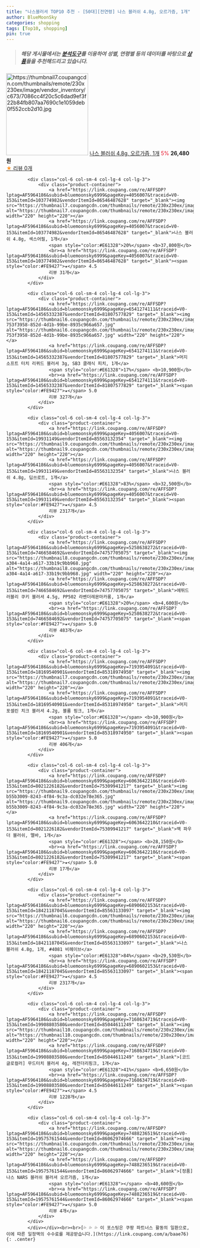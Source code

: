 ```yaml
---
title: "나스블러셔 TOP10 추천 - [50대][전연령] 나스 블러쉬 4.8g, 오르가즘, 1개"
author: BlueMoonSky
categories: shopping
tags: [Top10, shopping]
pin: true
---
```


> ##### 해당 게시물에서는 [**분석도구**](https://itemscout.io/)를 이용하여 **성별**, **연령별** 등의 데이터를 바탕으로 [**상품**](https://link.coupang.com/a/baae76)들을 추천해드리고 있습니다.
<div class="container"><div class="row">
            <div class="col-6 col-sm-4 col-lg-4 col-lg-3">
                <div class="product-container">
                    <a href="https://link.coupang.com/re/AFFSDP?lptag=AF5964186&subid=bluemoonsky6999&pageKey=4056007&traceid=V0-153&itemId=20891429&vendorItemId=85677686651" target="_blank"><img src="https://thumbnail7.coupangcdn.com/thumbnails/remote/230x230ex/image/vendor_inventory/c673/7086cc4f20c5c6dad9ef3f22b84fb807aa7690c1e1059deb0f552ccb2d10.jpg" alt="https://thumbnail7.coupangcdn.com/thumbnails/remote/230x230ex/image/vendor_inventory/c673/7086cc4f20c5c6dad9ef3f22b84fb807aa7690c1e1059deb0f552ccb2d10.jpg" width="220" height="220"></a>
                    <a href="https://link.coupang.com/re/AFFSDP?lptag=AF5964186&subid=bluemoonsky6999&pageKey=4056007&traceid=V0-153&itemId=20891429&vendorItemId=85677686651" target="_blank">나스 블러쉬 4.8g, 오르가즘, 1개</a>
                    <span style="color:#E61328">5%</span> <b>26,480원</b>
                    <br><a href="https://link.coupang.com/re/AFFSDP?lptag=AF5964186&subid=bluemoonsky6999&pageKey=4056007&traceid=V0-153&itemId=20891429&vendorItemId=85677686651" target="_blank"><span style="color:#FE9427">★</span> 
                    리뷰 0개</a>
                </div>
            </div>
            
            <div class="col-6 col-sm-4 col-lg-4 col-lg-3">
                <div class="product-container">
                    <a href="https://link.coupang.com/re/AFFSDP?lptag=AF5964186&subid=bluemoonsky6999&pageKey=4056007&traceid=V0-153&itemId=103774982&vendorItemId=86546487628" target="_blank"><img src="https://thumbnail7.coupangcdn.com/thumbnails/remote/230x230ex/image/vendor_inventory/9a75/df2b27ee7f97b5924170760092818a9635ed7ca378db892cab59ec129e77.jpg" alt="https://thumbnail7.coupangcdn.com/thumbnails/remote/230x230ex/image/vendor_inventory/9a75/df2b27ee7f97b5924170760092818a9635ed7ca378db892cab59ec129e77.jpg" width="220" height="220"></a>
                    <a href="https://link.coupang.com/re/AFFSDP?lptag=AF5964186&subid=bluemoonsky6999&pageKey=4056007&traceid=V0-153&itemId=103774982&vendorItemId=86546487628" target="_blank">나스 블러쉬 4.8g, 섹스어필, 1개</a>
                    <span style="color:#E61328">20%</span> <b>37,800원</b>
                    <br><a href="https://link.coupang.com/re/AFFSDP?lptag=AF5964186&subid=bluemoonsky6999&pageKey=4056007&traceid=V0-153&itemId=103774982&vendorItemId=86546487628" target="_blank"><span style="color:#FE9427">★</span> 4.5
                    리뷰 31개</a>
                </div>
            </div>
            
            <div class="col-6 col-sm-4 col-lg-4 col-lg-3">
                <div class="product-container">
                    <a href="https://link.coupang.com/re/AFFSDP?lptag=AF5964186&subid=bluemoonsky6999&pageKey=6541274111&traceid=V0-153&itemId=14565332387&vendorItemId=81807577829" target="_blank"><img src="https://thumbnail6.coupangcdn.com/thumbnails/remote/230x230ex/image/retail/images/1239748620597123-753f3958-852d-4d1b-99be-8935c966a657.jpg" alt="https://thumbnail6.coupangcdn.com/thumbnails/remote/230x230ex/image/retail/images/1239748620597123-753f3958-852d-4d1b-99be-8935c966a657.jpg" width="220" height="220"></a>
                    <a href="https://link.coupang.com/re/AFFSDP?lptag=AF5964186&subid=bluemoonsky6999&pageKey=6541274111&traceid=V0-153&itemId=14565332387&vendorItemId=81807577829" target="_blank">머지 소프트 터치 리퀴드 블러셔 3g, SB3 클래식 피치, 1개</a>
                    <span style="color:#E61328">17%</span> <b>10,900원</b>
                    <br><a href="https://link.coupang.com/re/AFFSDP?lptag=AF5964186&subid=bluemoonsky6999&pageKey=6541274111&traceid=V0-153&itemId=14565332387&vendorItemId=81807577829" target="_blank"><span style="color:#FE9427">★</span> 5.0
                    리뷰 327개</a>
                </div>
            </div>
            
            <div class="col-6 col-sm-4 col-lg-4 col-lg-3">
                <div class="product-container">
                    <a href="https://link.coupang.com/re/AFFSDP?lptag=AF5964186&subid=bluemoonsky6999&pageKey=4056007&traceid=V0-153&itemId=19931149&vendorItemId=85563132354" target="_blank"><img src="https://thumbnail9.coupangcdn.com/thumbnails/remote/230x230ex/image/vendor_inventory/de1a/569a6da7a9102cd772fe7e9cc5638f143516e7f6f3406fd8292b2936ed2f.jpg" alt="https://thumbnail9.coupangcdn.com/thumbnails/remote/230x230ex/image/vendor_inventory/de1a/569a6da7a9102cd772fe7e9cc5638f143516e7f6f3406fd8292b2936ed2f.jpg" width="220" height="220"></a>
                    <a href="https://link.coupang.com/re/AFFSDP?lptag=AF5964186&subid=bluemoonsky6999&pageKey=4056007&traceid=V0-153&itemId=19931149&vendorItemId=85563132354" target="_blank">나스 블러쉬 4.8g, 딥쓰로트, 1개</a>
                    <span style="color:#E61328">83%</span> <b>32,500원</b>
                    <br><a href="https://link.coupang.com/re/AFFSDP?lptag=AF5964186&subid=bluemoonsky6999&pageKey=4056007&traceid=V0-153&itemId=19931149&vendorItemId=85563132354" target="_blank"><span style="color:#FE9427">★</span> 4.5
                    리뷰 2317개</a>
                </div>
            </div>
            
            <div class="col-6 col-sm-4 col-lg-4 col-lg-3">
                <div class="product-container">
                    <a href="https://link.coupang.com/re/AFFSDP?lptag=AF5964186&subid=bluemoonsky6999&pageKey=5258638272&traceid=V0-153&itemId=7466584692&vendorItemId=74757705075" target="_blank"><img src="https://thumbnail8.coupangcdn.com/thumbnails/remote/230x230ex/image/retail/images/2021/03/24/19/9/d9fcf726-a304-4a14-a617-33b19c9bb968.jpg" alt="https://thumbnail8.coupangcdn.com/thumbnails/remote/230x230ex/image/retail/images/2021/03/24/19/9/d9fcf726-a304-4a14-a617-33b19c9bb968.jpg" width="220" height="220"></a>
                    <a href="https://link.coupang.com/re/AFFSDP?lptag=AF5964186&subid=bluemoonsky6999&pageKey=5258638272&traceid=V0-153&itemId=7466584692&vendorItemId=74757705075" target="_blank">에뛰드 러블리 쿠키 블러셔 4.5g, PP502 라벤더레몬마카롱, 1개</a>
                    <span style="color:#E61328">20%</span> <b>4,600원</b>
                    <br><a href="https://link.coupang.com/re/AFFSDP?lptag=AF5964186&subid=bluemoonsky6999&pageKey=5258638272&traceid=V0-153&itemId=7466584692&vendorItemId=74757705075" target="_blank"><span style="color:#FE9427">★</span> 5.0
                    리뷰 483개</a>
                </div>
            </div>
            
            <div class="col-6 col-sm-4 col-lg-4 col-lg-3">
                <div class="product-container">
                    <a href="https://link.coupang.com/re/AFFSDP?lptag=AF5964186&subid=bluemoonsky6999&pageKey=7193954091&traceid=V0-153&itemId=18169540901&vendorItemId=85318974950" target="_blank"><img src="https://thumbnail7.coupangcdn.com/thumbnails/remote/230x230ex/image/rs_quotation_api/uj9s6o1i/7d0a49b0ce964ab19fe7be8a3932d28e.jpg" alt="https://thumbnail7.coupangcdn.com/thumbnails/remote/230x230ex/image/rs_quotation_api/uj9s6o1i/7d0a49b0ce964ab19fe7be8a3932d28e.jpg" width="220" height="220"></a>
                    <a href="https://link.coupang.com/re/AFFSDP?lptag=AF5964186&subid=bluemoonsky6999&pageKey=7193954091&traceid=V0-153&itemId=18169540901&vendorItemId=85318974950" target="_blank">머지 포셀린 치크 블러셔 4.2g, 블룸 핑크, 1개</a>
                    <span style="color:#E61328"></span> <b>10,900원</b>
                    <br><a href="https://link.coupang.com/re/AFFSDP?lptag=AF5964186&subid=bluemoonsky6999&pageKey=7193954091&traceid=V0-153&itemId=18169540901&vendorItemId=85318974950" target="_blank"><span style="color:#FE9427">★</span> 5.0
                    리뷰 406개</a>
                </div>
            </div>
            
            <div class="col-6 col-sm-4 col-lg-4 col-lg-3">
                <div class="product-container">
                    <a href="https://link.coupang.com/re/AFFSDP?lptag=AF5964186&subid=bluemoonsky6999&pageKey=6063642210&traceid=V0-153&itemId=8021226182&vendorItemId=75309941217" target="_blank"><img src="https://thumbnail9.coupangcdn.com/thumbnails/remote/230x230ex/image/retail/images/1197237853646744-b55b3009-8243-4f84-9c3a-dc032e78e365.jpg" alt="https://thumbnail9.coupangcdn.com/thumbnails/remote/230x230ex/image/retail/images/1197237853646744-b55b3009-8243-4f84-9c3a-dc032e78e365.jpg" width="220" height="220"></a>
                    <a href="https://link.coupang.com/re/AFFSDP?lptag=AF5964186&subid=bluemoonsky6999&pageKey=6063642210&traceid=V0-153&itemId=8021226182&vendorItemId=75309941217" target="_blank">맥 파우더 블러쉬, 멜바, 1개</a>
                    <span style="color:#E61328"></span> <b>28,150원</b>
                    <br><a href="https://link.coupang.com/re/AFFSDP?lptag=AF5964186&subid=bluemoonsky6999&pageKey=6063642210&traceid=V0-153&itemId=8021226182&vendorItemId=75309941217" target="_blank"><span style="color:#FE9427">★</span> 5.0
                    리뷰 17개</a>
                </div>
            </div>
            
            <div class="col-6 col-sm-4 col-lg-4 col-lg-3">
                <div class="product-container">
                    <a href="https://link.coupang.com/re/AFFSDP?lptag=AF5964186&subid=bluemoonsky6999&pageKey=6890602153&traceid=V0-153&itemId=18421187045&vendorItemId=85563133097" target="_blank"><img src="https://thumbnail6.coupangcdn.com/thumbnails/remote/230x230ex/image/vendor_inventory/2a99/148d7d17f3a03e66a78016e77e503bbcbdb9a1604eef1744a01852870f05.jpg" alt="https://thumbnail6.coupangcdn.com/thumbnails/remote/230x230ex/image/vendor_inventory/2a99/148d7d17f3a03e66a78016e77e503bbcbdb9a1604eef1744a01852870f05.jpg" width="220" height="220"></a>
                    <a href="https://link.coupang.com/re/AFFSDP?lptag=AF5964186&subid=bluemoonsky6999&pageKey=6890602153&traceid=V0-153&itemId=18421187045&vendorItemId=85563133097" target="_blank">나스 블러쉬 4.8g, 1개, #4081 비헤이브</a>
                    <span style="color:#E61328">84%</span> <b>29,530원</b>
                    <br><a href="https://link.coupang.com/re/AFFSDP?lptag=AF5964186&subid=bluemoonsky6999&pageKey=6890602153&traceid=V0-153&itemId=18421187045&vendorItemId=85563133097" target="_blank"><span style="color:#FE9427">★</span> 4.5
                    리뷰 2317개</a>
                </div>
            </div>
            
            <div class="col-6 col-sm-4 col-lg-4 col-lg-3">
                <div class="product-container">
                    <a href="https://link.coupang.com/re/AFFSDP?lptag=AF5964186&subid=bluemoonsky6999&pageKey=7168634719&traceid=V0-153&itemId=19908803580&vendorItemId=85044611249" target="_blank"><img src="https://thumbnail10.coupangcdn.com/thumbnails/remote/230x230ex/image/vendor_inventory/a0e2/29636acb8feaed02a9bd3a8286ebfe08d8bf105ea126d9cfc92c4f4c68fb.jpg" alt="https://thumbnail10.coupangcdn.com/thumbnails/remote/230x230ex/image/vendor_inventory/a0e2/29636acb8feaed02a9bd3a8286ebfe08d8bf105ea126d9cfc92c4f4c68fb.jpg" width="220" height="220"></a>
                    <a href="https://link.coupang.com/re/AFFSDP?lptag=AF5964186&subid=bluemoonsky6999&pageKey=7168634719&traceid=V0-153&itemId=19908803580&vendorItemId=85044611249" target="_blank">[코드글로컬러] 무드터치 블러셔 4g, 레전더리핑크, 1개</a>
                    <span style="color:#E61328">41%</span> <b>6,650원</b>
                    <br><a href="https://link.coupang.com/re/AFFSDP?lptag=AF5964186&subid=bluemoonsky6999&pageKey=7168634719&traceid=V0-153&itemId=19908803580&vendorItemId=85044611249" target="_blank"><span style="color:#FE9427">★</span> 4.5
                    리뷰 1228개</a>
                </div>
            </div>
            
            <div class="col-6 col-sm-4 col-lg-4 col-lg-3">
                <div class="product-container">
                    <a href="https://link.coupang.com/re/AFFSDP?lptag=AF5964186&subid=bluemoonsky6999&pageKey=7488236519&traceid=V0-153&itemId=19575761544&vendorItemId=86062974666" target="_blank"><img src="https://thumbnail6.coupangcdn.com/thumbnails/remote/230x230ex/image/vendor_inventory/9d55/ed9d5125b3e5d032b3909449141e4821843e6eb47eb78a1452146a2b4433.jpg" alt="https://thumbnail6.coupangcdn.com/thumbnails/remote/230x230ex/image/vendor_inventory/9d55/ed9d5125b3e5d032b3909449141e4821843e6eb47eb78a1452146a2b4433.jpg" width="220" height="220"></a>
                    <a href="https://link.coupang.com/re/AFFSDP?lptag=AF5964186&subid=bluemoonsky6999&pageKey=7488236519&traceid=V0-153&itemId=19575761544&vendorItemId=86062974666" target="_blank">[정품] 나스 NARS 블러쉬 블러셔 오르가즘, 1개</a>
                    <span style="color:#E61328"></span> <b>40,600원</b>
                    <br><a href="https://link.coupang.com/re/AFFSDP?lptag=AF5964186&subid=bluemoonsky6999&pageKey=7488236519&traceid=V0-153&itemId=19575761544&vendorItemId=86062974666" target="_blank"><span style="color:#FE9427">★</span> 5.0
                    리뷰 4개</a>
                </div>
            </div>
            </div></div><br><br>[💦 💦 💦 이 포스팅은 쿠팡 파트너스 활동의 일환으로, 이에 따른 일정액의 수수료를 제공받습니다.](https://link.coupang.com/a/baae76){: .center}